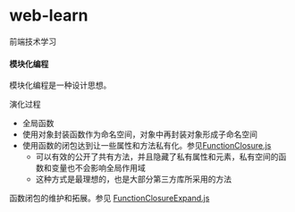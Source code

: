 # web-learn
前端技术学习


#### 模块化编程
模块化编程是一种设计思想。

演化过程
- 全局函数
- 使用对象封装函数作为命名空间，对象中再封装对象形成子命名空间
- 使用函数的闭包达到让一些属性和方法私有化。参见[FunctionClosure.js](js/FunctionClosure.js)
    - 可以有效的公开了共有方法，并且隐藏了私有属性和元素，私有空间的函数和变量也不会影响全局作用域
    - 这种方式是最理想的，也是大部分第三方库所采用的方法

函数闭包的维护和拓展。参见 [FunctionClosureExpand.js](js/FunctionClosureExpand.js)


